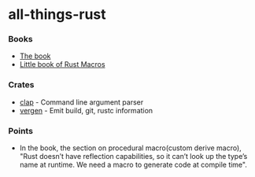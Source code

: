 # all-things-rust

### Books

- [The book](https://doc.rust-lang.org/stable/book/title-page.html)
- [Little book of Rust Macros](https://veykril.github.io/tlborm/introduction.html)


### Crates
- [clap](https://github.com/clap-rs/clap) - Command line argument parser
- [vergen](https://github.com/rustyhorde/vergen) - Emit build, git, rustc information


### Points
  - In the book, the section on procedural macro(custom derive macro), "Rust doesn’t have reflection capabilities, so it can’t look up the type’s name at runtime. We need a macro to generate code at compile time".
